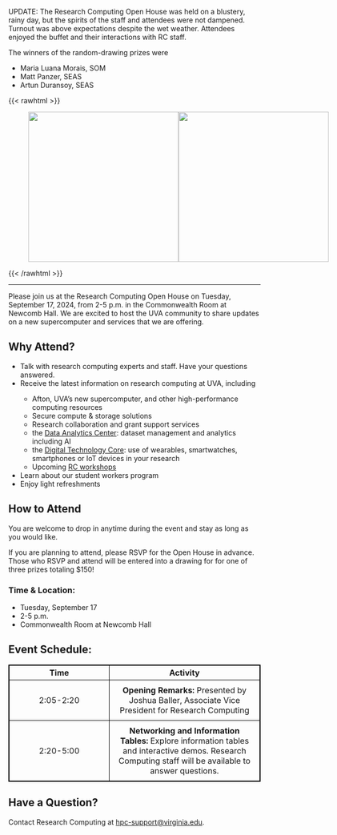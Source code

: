 UPDATE: The Research Computing Open House was held on a blustery, rainy day, but the spirits of the staff and attendees were not dampened.  Turnout was above expectations despite the wet weather.  Attendees enjoyed the buffet and their interactions with RC staff.  

The winners of the random-drawing prizes were
* Maria Luana Morais, SOM
* Matt Panzer, SEAS
* Artun Duransoy, SEAS

{{< rawhtml >}}
<figure class="half" style="display:flex">
    <img style="width:300px" "height:200px" src="/images/OpenHouse1_2024.jpg">
    <img style="width:300px" "height:200px" src="/images/OpenHouse2_2024.jpg">
</figure>
{{< /rawhtml >}}

---

Please join us at the Research Computing Open House on Tuesday, September 17, 2024, from 2-5 p.m. in the Commonwealth Room at Newcomb Hall. We are excited to host the UVA community to share updates on a new supercomputer and services that we are offering. 

## Why Attend? 

<ul>
    <li> Talk with research computing experts and staff.  Have your questions answered. </li>
    <li> Receive the latest information on research computing at UVA, including </li>
    <ul>
        <li> Afton, UVA’s new supercomputer, and other high-performance computing resources </li>
		<li> Secure compute & storage solutions </li>
        <li> Research collaboration and grant support services </li>
        <li> the <a href="https://www.rc.virginia.edu/service/dac/">Data Analytics Center</a>: dataset management and analytics including AI </li>
        <li> the <a href="https://www.rc.virginia.edu/service/dtc/">Digital Technology Core</a>: use of wearables, smartwatches, smartphones or IoT devices in your research </li> 
		<li> Upcoming <a href="https://www.rc.virginia.edu/education/workshops/">RC workshops</a> </li>
    </ul>
    <li> Learn about our student workers program </li>
    <li> Enjoy light refreshments </li>
</ul>

## How to Attend 

You are welcome to drop in anytime during the event and stay as long as you would like.   

If you are planning to attend, please RSVP for the Open House in advance. Those who RSVP and attend will be entered into a drawing for for one of three prizes totaling $150! 

<!-- Removed RSVP button -->
<!-- <a style="display:flex; justify-content:center" href="https://forms.office.com/r/sU21zpidFq"><button  class="btn btn-primary btn-sm">RSVP for the Open House</button></a> -->


### Time & Location: 

<ul>
    <li> Tuesday, September 17 </li>
    <li> 2-5 p.m. </li>
    <li> Commonwealth Room at Newcomb Hall </li>
</ul>


<style>
  table {
    border-collapse: collapse;
  }
  table, th, td {
    border: 1px solid black;
    text-align: Center;
  }
  .no-wrap {
    white-space: nowrap;
  }
  td {
    padding: 10px;
  }
</style>

## Event Schedule:

<table>
  <colgroup>
    <col style="width: 200px;">
    <col style="width: auto;"> <!-- This sets the rest of the columns to take the remaining space -->
  </colgroup>
  <tr>
    <th>Time</th>
    <th>Activity</th>
  </tr>
  <tr>
    <td class="no-wrap">2:05-2:20</td>
    <td> <strong> Opening Remarks: </strong>
        Presented by Joshua Baller, Associate Vice President for Research Computing 
    </td>
  </tr>
  <tr>
    <td class="no-wrap">2:20-5:00</td>
    <td> <strong> Networking and Information Tables: </strong>
         Explore information tables and interactive demos. Research Computing staff will be available to answer questions. 
    </td>
  </tr>
</table>

## Have a Question?

Contact Research Computing at hpc-support@virginia.edu. 




